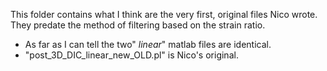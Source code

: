 This folder contains what I think are the very first, original files Nico wrote.  They predate the method of filtering based on the strain ratio.

* As far as I can tell the two" _linear_" matlab files are identical.
* "post_3D_DIC_linear_new_OLD.pl" is Nico's original.

